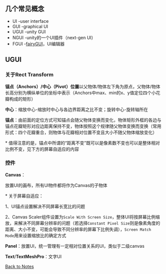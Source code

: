 ## 几个常见概念 
- UI -user interface
- GUI -graphical UI
- UGUI -unity GUI
- NGUI -unity的一个UI插件（next-gen UI）
- FGUI -[fairyGUI](https://fairygui.com/)，UI编辑器
## UGUI 

### 关于Rect Transform 

**锚点（Anchors）/中心（Pivot）位置**以父物体/物体左下角为原点，父物体/物体长高分别为横纵单位的坐标中表示（Anchors中max、min的x、y值定位四个小花瓣构成的矩形） 

**中心**：缩放中心-缩放时中心与各边界距离之比不变；旋转中心-旋转轴所在 

**锚点**：由前面的定位方式可知锚点会随父物体变换而变化，物体矩形外框的各边与锚点花瓣矩形对应边距离保持不变，物体按照这个规律随父物体变换而变换（常用形式：四个花瓣重合，则物体与花瓣相对位置不变且大小不随父物体缩放变化） 

\* 值得注意的是，锚点中所谓的“距离不变”既可以是像素数不变也可以是整体相对比例不变，见下方的屏幕自适应的内容 

### 控件 

**Canvas**： 

放置UI的画布，所有UI物件都将作为Canvas的子物体 

\* 关于屏幕自适应： 

1、UI锚点设置解决不同屏幕长宽比的问题 

2、Canvas Scaler组件设置为`Scale With Screen Size`，整体UI将按屏幕比例缩放，来解决不同屏幕分辨率的问题（若选择`Constant Pixel Size`则是像素角度的距离、大小不变，可能会导致不同分辨率的屏幕下比例失调），`Screen Match Mode`用来设置缩放比的确定方式 

**Panel**：放置UI，统一管理有一定相对位置关系的UI，类似于二级canvas 

**Text**/**TextMeshPro**：文字UI 

[Back to Notes](https://github.com/Vincent-zz/Unity/blob/main/UnityNotes.md)